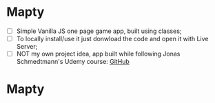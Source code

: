 # Mapty

- [ ] Simple Vanilla JS one page game app, built using classes;
- [ ] To locally install/use it just donwload the code and open it with Live Server;
- [ ] NOT my own project idea, app built while following Jonas Schmedtmann's Udemy course: [GitHub](https://github.com/jonasschmedtmann)
# Mapty
